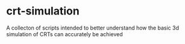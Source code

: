 # crt-simulation
A collecton of scripts intended to better understand how the basic 3d simulation of CRTs can accurately be achieved
